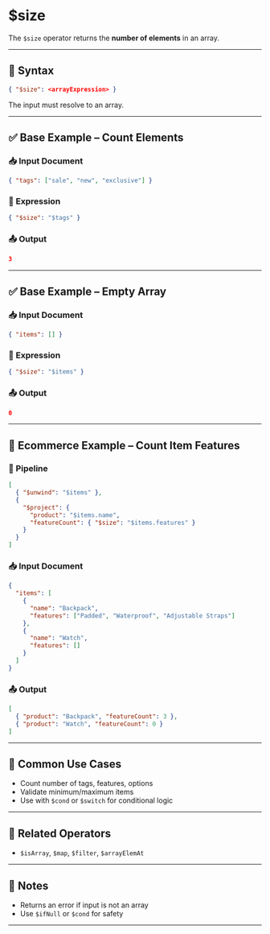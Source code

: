 # $size

The `$size` operator returns the **number of elements** in an array.

---

## 📌 Syntax

```json
{ "$size": <arrayExpression> }
```

The input must resolve to an array.

---

## ✅ Base Example – Count Elements

### 📥 Input Document

```json
{ "tags": ["sale", "new", "exclusive"] }
```

### 📌 Expression

```json
{ "$size": "$tags" }
```

### 📤 Output

```json
3
```

---

## ✅ Base Example – Empty Array

### 📥 Input Document

```json
{ "items": [] }
```

### 📌 Expression

```json
{ "$size": "$items" }
```

### 📤 Output

```json
0
```

---

## 🧱 Ecommerce Example – Count Item Features

### 📌 Pipeline

```json
[
  { "$unwind": "$items" },
  {
    "$project": {
      "product": "$items.name",
      "featureCount": { "$size": "$items.features" }
    }
  }
]
```

### 📥 Input Document

```json
{
  "items": [
    {
      "name": "Backpack",
      "features": ["Padded", "Waterproof", "Adjustable Straps"]
    },
    {
      "name": "Watch",
      "features": []
    }
  ]
}
```

### 📤 Output

```json
[
  { "product": "Backpack", "featureCount": 3 },
  { "product": "Watch", "featureCount": 0 }
]
```

---

## 🔧 Common Use Cases

- Count number of tags, features, options
- Validate minimum/maximum items
- Use with `$cond` or `$switch` for conditional logic

---

## 🔗 Related Operators

- `$isArray`, `$map`, `$filter`, `$arrayElemAt`

---

## 🧠 Notes

- Returns an error if input is not an array
- Use `$ifNull` or `$cond` for safety

---
